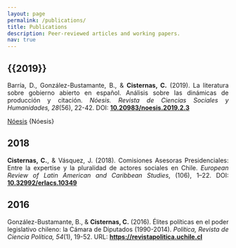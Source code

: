 ```yaml
---
layout: page
permalink: /publications/
title: Publications
description: Peer-reviewed articles and working papers.
nav: true
---
```


<div class="publications">

<h2 class="year">{{2019}}</h2>

<p align="justify">Barría, D., González-Bustamante, B., &amp; <strong>Cisternas, C.</strong> (2019). La literatura sobre gobierno abierto en español. Análisis sobre las dinámicas de producción y citación. <em>Nóesis. Revista de Ciencias Sociales y Humanidades, 28</em>(56), 22-42. DOI: <a href="http://doi.org/10.20983/noesis.2019.2.3" target="_blank"><strong>10.20983/noesis.2019.2.3</strong></a></p>

<div class="row">
  <div class="col-sm-2 abbr">
   <abbr class="badge"><a href="{http://doi.org/10.20983/noesis.2019.2.3" target="_blank">Nóesis</a></abbr>
   <abbr class="badge">{Nóesis}</abbr>
  </div>

<h2 class="year">2018</h2>

<p align="justify"><strong>Cisternas, C.</strong>, &amp; Vásquez, J. (2018). Comisiones Asesoras Presidenciales: Entre la expertise y la pluralidad de actores sociales en Chile. <em>European Review of Latin American and Caribbean Studies</em>, (106), 1–22. DOI: <a href="https://doi.org/10.32992/erlacs.10349" target="_blank"><strong>10.32992/erlacs.10349</strong></a></p>

<h2 class="year">2016</h2>

<p align="justify">González-Bustamante, B., &amp; <strong>Cisternas, C.</strong> (2016). Élites políticas en el poder legislativo chileno: la Cámara de Diputados (1990-2014). <em>Política, Revista de Ciencia Política, 54</em>(1), 19-52. URL: <a href="https://revistapolitica.uchile.cl/index.php/RP/article/view/42691" target="_blank"><strong>https://revistapolitica.uchile.cl</strong></a></p>

</div>

